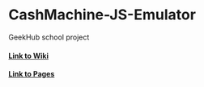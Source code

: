 # CashMachine-JS-Emulator
GeekHub school project 

#### [Link to Wiki](https://github.com/Varkh/CashMachine-JS-Emulator/wiki)
#### [Link to Pages](https://varkh.github.io/CashMachine-JS-Emulator/)
